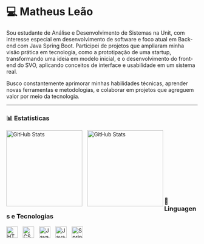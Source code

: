 

# 💻 Matheus Leão

<p  align="left"> Sou estudante de Análise e Desenvolvimento de Sistemas na Unit, com interesse especial em desenvolvimento de software e foco atual em Back-end com Java Spring Boot. Participei de projetos que ampliaram minha visão prática em tecnologia, como a prototipação de uma startup, transformando uma ideia em modelo inicial, e o desenvolvimento do front-end do SVO, aplicando conceitos de interface e usabilidade em um sistema real.

Busco constantemente aprimorar minhas habilidades técnicas, aprender novas ferramentas e metodologias, e colaborar em projetos que agreguem valor por meio da tecnologia. </p>


---
### 📊 Estatísticas

<p align="left">
  <img 
    align="left" 
    alt="GitHub Stats" 
    height="200" 
    style="padding-right: 10px;" 
    src="https://github-readme-stats.vercel.app/api?username=MatheusLeaoLagunaz&show_icons=true&theme=tokyonight&include_all_commits=true&locale=pt-br" 
  />

<img 
      align="left" 
      alt="GitHub Stats" 
      height="200" 
      src="https://github-readme-stats.vercel.app/api/top-langs/?username=MatheusLeaoLagunaz&theme=tokyonight&layout=compact&custom_title=Tecnologias&langs_count=9" 
  />


</p>

<br/>
<br/>
<br/>
<br/>
<br/>
<br/>
<br/>
<br/>
<br/>

### 🤖 Linguagens e Tecnologias

<img 
    align="left" 
    alt="HTML"
    title="HTML" 
    width="30px" 
    style="padding-right: 10px;" 
    src="https://cdn.jsdelivr.net/gh/devicons/devicon@latest/icons/html5/html5-original.svg" 
/>
<img 
    align="left" 
    alt="CSS" 
    title="CSS"
    width="30px" 
    style="padding-right: 10px;" 
    src="https://cdn.jsdelivr.net/gh/devicons/devicon@latest/icons/css3/css3-original.svg" 
/>
<img 
    align="left" 
    alt="JavaScript" 
    title="JavaScript"
    width="30px" 
    style="padding-right: 10px;" 
    src="https://cdn.jsdelivr.net/gh/devicons/devicon@latest/icons/javascript/javascript-original.svg" 
/>

<img 
    align="left" 
    alt="Java" 
    title="Java"
    width="30px" 
    style="padding-right: 10px;" 
    src="https://cdn.jsdelivr.net/gh/devicons/devicon@latest/icons/java/java-plain.svg" 
/>

<img 
    align="left" 
    alt="Spring" 
    title="Spring"
    width="30px" 
    style="padding-right: 10px;" 
    src="https://cdn.jsdelivr.net/gh/devicons/devicon@latest/icons/spring/spring-original.svg" 
/>



